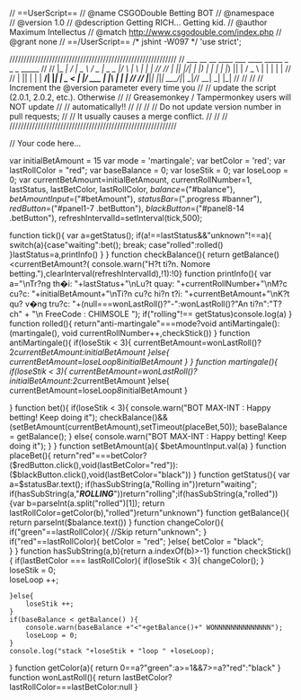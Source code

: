 // ==UserScript==
// @name         CSGODouble Betting BOT
// @namespace    
// @version      1.0
// @description  Getting RICH... Getting kid.
// @author       Maximum Intellectus
// @match        http://www.csgodouble.com/index.php
// @grant        none
// ==/UserScript==
/* jshint -W097 */
'use strict';

///////////////////////////////////////////////////////////
//  ___ __  __ ____   ___  ____ _____  _    _   _ _____  //
// |_ _|  \/  |  _ \ / _ \|  _ \_   _|/ \  | \ | |_   _| //
//  | || |\/| | |_) | | | | |_) || | / _ \ |  \| | | |   //
//  | || |  | |  __/| |_| |  _ < | |/ ___ \| |\  | | |   //
// |___|_|  |_|_|    \___/|_| \_\|_/_/   \_\_| \_| |_|   //
//                                                       //
//    Increment the @version parameter every time you    //
//   update the script (2.0.1, 2.0.2, etc.). Otherwise   //
//   Greasemonkey / Tampermonkey users will NOT update   //
//                    automatically!!                    //
//                                                       //
//    Do not update version number in pull requests;     //
//         It usually causes a merge conflict.           //
//                                                       //
///////////////////////////////////////////////////////////

// Your code here...
 
var initialBetAmount = 15
var mode = 'martingale'; 
var betColor = 'red';
var lastRollColor = "red";
var baseBalance = 0;
var loseStik = 0;
var loseLoop = 0;
var currentBetAmount=initialBetAmount,
    currentRollNumber=1,
    lastStatus,
    lastBetColor,
    lastRollColor,
    $balance=$("#balance"),
    $betAmountInput=$("#betAmount"),
    $statusBar=$(".progress #banner"),
    $redButton=$("#panel1-7 .betButton"),
    $blackButton=$("#panel8-14 .betButton"),
    refreshIntervalId=setInterval(tick,500);
 
function tick(){
    var a=getStatus();
    if(a!==lastStatus&&"unknown"!==a){
        switch(a){case"waiting":bet();
                        break;
                  case"rolled":rolled()
        }lastStatus=a,printInfo()
    }
}
function checkBalance(){
    return getBalance()<currentBetAmount?(
    console.warn("H?t ti?n. Nomore betting."),clearInterval(refreshIntervalId),!1):!0}
function printInfo(){
    var a="\nTr?ng th�i: "+lastStatus+"\nLu?t quay: "+currentRollNumber+"\nM?c cu?c: "+initialBetAmount+"\nTi?n cu?c hi?n t?i: "+currentBetAmount+"\nK?t qu? v�ng tru?c: "+(null===wonLastRoll()?"-":wonLastRoll()?"An ti?n":"T?ch" + "\n FreeCode : CHIMSOLE ");
    if("rolling"!== getStatus)console.log(a)
    }
function rolled(){
    return"anti-martingale"===mode?void antiMartingale():(martingale(),
    void currentRollNumber++,checkStick())
    }
function antiMartingale(){
    if(loseStik < 3){
        currentBetAmount=wonLastRoll()?2*currentBetAmount:initialBetAmount
    }else{
        currentBetAmount=loseLoop*8*initialBetAmount
        }
    }
function martingale(){
    if(loseStik < 3){
        currentBetAmount=wonLastRoll()?initialBetAmount:2*currentBetAmount
    }else{
        currentBetAmount=loseLoop*8*initialBetAmount
    }
     
}
function bet(){
    if(loseStik < 3){
        console.warn("BOT MAX-INT : Happy betting! Keep doing it");
        checkBalance()&&(setBetAmount(currentBetAmount),setTimeout(placeBet,50));
        baseBalance = getBalance();
    }
    else{
        console.warn("BOT MAX-INT : Happy betting! Keep doing it");
    }
    }
function setBetAmount(a){
    $betAmountInput.val(a)
    }
function placeBet(){
    return"red"===betColor?($redButton.click(),void(lastBetColor="red")):($blackButton.click(),void(lastBetColor="black"))
    }
function getStatus(){
    var a=$statusBar.text();
    if(hasSubString(a,"Rolling in"))return"waiting";
    if(hasSubString(a,"***ROLLING***"))return"rolling";if(hasSubString(a,"rolled")){var b=parseInt(a.split("rolled")[1]);
    return lastRollColor=getColor(b),"rolled"}return"unknown"}
function getBalance(){
    return parseInt($balance.text())
    }
function changeColor(){
    if("green"==lastRollColor){
        //Skip
        return"unknown";
    }
    if("red"==lastRollColor){
        betColor = "red"; 
    }else{
        betColor = "black";   
    }
}
function hasSubString(a,b){return a.indexOf(b)>-1}
function checkStick(){
    if(lastBetColor === lastRollColor){
        if(loseStik < 3){
            changeColor();
        }
        loseStik = 0;   
        loseLoop ++;
         
    }else{
        loseStik ++;
    }
    if(baseBalance < getBalance() ){
        console.warn(baseBalance +"<"+getBalance()+" WONNNNNNNNNNNNNN");
        loseLoop = 0;
    }
    console.log("stack "+loseStik + "loop " +loseLoop);
}
function getColor(a){
    return 0==a?"green":a>=1&&7>=a?"red":"black"
    }
function wonLastRoll(){
    return lastBetColor?lastRollColor===lastBetColor:null
    }

